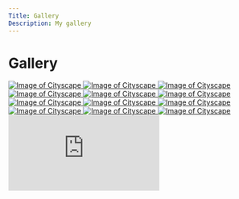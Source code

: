 ```yaml
---
Title: Gallery
Description: My gallery
---
```


Gallery
==========================

<div class="gallery">
    <a class="gallery-image" href="image/gallery/Cityscape_1.webp">
        <picture>
            <source media="(min-width: 768px)" srcset="image/gallery/Cityscape_1.webp?q=70&width=400">
            <source media="(max-width: 768px)" srcset="image/gallery/Cityscape_1.webp?q=70&width=600">
            <img src="image/gallery/Cityscape_1.webp" alt="Image of Cityscape">
        </picture>
    </a>
    <a class="gallery-image" href="image/gallery/Cityscape_2.webp">
        <picture>
            <source media="(min-width: 768px)" srcset="image/gallery/Cityscape_2.webp?q=70&width=400">
            <source media="(max-width: 768px)" srcset="image/gallery/Cityscape_2.webp?q=70&width=600">
            <img src="image/gallery/Cityscape_2.webp" alt="Image of Cityscape">
        </picture>
    </a>
        <a class="gallery-image" href="image/gallery/Cityscape_3.webp">
        <picture>
            <source media="(min-width: 768px)" srcset="image/gallery/Cityscape_3.webp?q=70&width=400">
            <source media="(max-width: 768px)" srcset="image/gallery/Cityscape_3.webp?q=70&width=600">
            <img src="image/gallery/Cityscape_3.webp" alt="Image of Cityscape">
        </picture>
    </a>
    <a class="gallery-image" href="image/gallery/Cityscape_4.webp">
        <picture>
            <source media="(min-width: 768px)" srcset="image/gallery/Cityscape_4.webp?q=70&width=400">
            <source media="(max-width: 768px)" srcset="image/gallery/Cityscape_4.webp?q=70&width=600">
            <img src="image/gallery/Cityscape_4.webp" alt="Image of Cityscape">
        </picture>
    </a>
    <a class="gallery-image" href="image/gallery/Cityscape_5.webp">
        <picture>
            <source media="(min-width: 768px)" srcset="image/gallery/Cityscape_5.webp?q=70&width=400">
            <source media="(max-width: 768px)" srcset="image/gallery/Cityscape_5.webp?q=70&width=600">
            <img src="image/gallery/Cityscape_5.webp" alt="Image of Cityscape">
        </picture>
    </a>
    <a class="gallery-image" href="image/gallery/Cityscape_6.webp">
        <picture>
            <source media="(min-width: 768px)" srcset="image/gallery/Cityscape_6.webp?q=70&width=400">
            <source media="(max-width: 768px)" srcset="image/gallery/Cityscape_6.webp?q=70&width=600">
            <img src="image/gallery/Cityscape_6.webp" alt="Image of Cityscape">
        </picture>
    </a>
    <a class="gallery-image" href="image/gallery/Cityscape_7.webp">
        <picture>
            <source media="(min-width: 768px)" srcset="image/gallery/Cityscape_7.webp?q=70&width=400">
            <source media="(max-width: 768px)" srcset="image/gallery/Cityscape_7.webp?q=70&width=600">
            <img src="image/gallery/Cityscape_7.webp" alt="Image of Cityscape">
        </picture>
    </a>
    <a class="gallery-image" href="image/gallery/Cityscape_8.webp">
        <picture>
            <source media="(min-width: 768px)" srcset="image/gallery/Cityscape_8.webp?q=70&width=400">
            <source media="(max-width: 768px)" srcset="image/gallery/Cityscape_8.webp?q=70&width=600">
            <img src="image/gallery/Cityscape_8.webp" alt="Image of Cityscape">
        </picture>
    </a>
    <a class="gallery-image" href="image/gallery/Cityscape_9.webp">
        <picture>
            <source media="(min-width: 768px)" srcset="image/gallery/Cityscape_9.webp?q=70&width=400">
            <source media="(max-width: 768px)" srcset="image/gallery/Cityscape_9.webp?q=70&width=600">
            <img src="image/gallery/Cityscape_9.webp" alt="Image of Cityscape">
        </picture>
    </a>
    <a class="gallery-image" href="image/gallery/Cityscape_10.webp">
        <picture>
            <source media="(min-width: 768px)" srcset="image/gallery/Cityscape_10.webp?q=70&width=400">
            <source media="(max-width: 768px)" srcset="image/gallery/Cityscape_10.webp?q=70&width=600">
            <img src="image/gallery/Cityscape_10.webp" alt="Image of Cityscape">
        </picture>
    </a>
    <a class="gallery-image" href="image/gallery/Cityscape_11.webp">
        <picture>
            <source media="(min-width: 768px)" srcset="image/gallery/Cityscape_11.webp?q=70&width=400">
            <source media="(max-width: 768px)" srcset="image/gallery/Cityscape_11.webp?q=70&width=600">
            <img src="image/gallery/Cityscape_11.webp" alt="Image of Cityscape">
        </picture>
    </a>
    <a class="gallery-image" href="image/gallery/Cityscape_12.webp">
        <picture>
            <source media="(min-width: 768px)" srcset="image/gallery/Cityscape_12.webp?q=70&width=400">
            <source media="(max-width: 768px)" srcset="image/gallery/Cityscape_12.webp?q=70&width=600">
            <img src="image/gallery/Cityscape_12.webp" alt="Image of Cityscape">
        </picture>
    </a>
</div>

<div class="gallery-video">
    <iframe src="https://www.youtube.com/embed/dQw4w9WgXcQ?si=GDRvt8mFuCufMdeF" title="Rick Astley - Never Gonna Give You Up" frameborder="0" allowfullscreen loading=lazy></iframe>
</div>